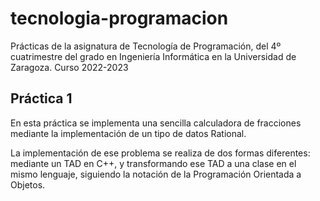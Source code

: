 # tecnologia-programacion
Prácticas de la asignatura de Tecnología de Programación, del 4º cuatrimestre del grado en Ingeniería Informática en la Universidad de Zaragoza. Curso 2022-2023

## Práctica 1
En esta práctica se implementa una sencilla calculadora de fracciones mediante la implementación de un tipo de datos Rational.

La implementación de ese problema se realiza de dos formas diferentes: mediante un TAD en C++, y transformando ese TAD a una clase en el mismo lenguaje, siguiendo la notación de la Programación Orientada a Objetos.
